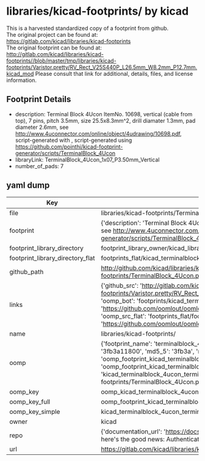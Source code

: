 # libraries/kicad-footprints/ by kicad  
This is a harvested standardized copy of a footprint from github.  
The original project can be found at:  
https://gitlab.com/kicad/libraries/kicad-footprints  
The original footprint can be found at:
http://gitlab.com/kicad/libraries/kicad-footprints//blob/master/tmp/libraries/kicad-footprints/Varistor.pretty/RV_Rect_V25S440P_L26.5mm_W8.2mm_P12.7mm.kicad_mod
Please consult that link for additional, details, files, and license information.  
## Footprint Details
* description: Terminal Block 4Ucon ItemNo. 10698, vertical (cable from top), 7 pins, pitch 3.5mm, size 25.5x8.3mm^2, drill diamater 1.3mm, pad diameter 2.6mm, see http://www.4uconnector.com/online/object/4udrawing/10698.pdf, script-generated with , script-generated using https://github.com/pointhi/kicad-footprint-generator/scripts/TerminalBlock_4Ucon  
* libraryLink: TerminalBlock_4Ucon_1x07_P3.50mm_Vertical  
* number_of_pads: 7  
## yaml dump  
| Key | Value |  
| --- | --- |  
| file | libraries/kicad-footprints/TerminalBlock_4Ucon.pretty/TerminalBlock_4Ucon_1x07_P3.50mm_Vertical.kicad_mod |  
| footprint | {'description': 'Terminal Block 4Ucon ItemNo. 10698, vertical (cable from top), 7 pins, pitch 3.5mm, size 25.5x8.3mm^2, drill diamater 1.3mm, pad diameter 2.6mm, see http://www.4uconnector.com/online/object/4udrawing/10698.pdf, script-generated with , script-generated using https://github.com/pointhi/kicad-footprint-generator/scripts/TerminalBlock_4Ucon', 'libraryLink': 'TerminalBlock_4Ucon_1x07_P3.50mm_Vertical', 'number_of_pads': 7} |  
| footprint_library_directory | footprint_library_owner/kicad_libraries/kicad-footprints/ |  
| footprint_library_directory_flat | footprints_flat/kicad_terminalblock_4ucon_terminalblock_4ucon_1x07_p3_50mm_vertical/working |  
| github_path | http://github.com/kicad/libraries/kicad-footprints//blob/master/tmp/libraries/kicad-footprints/TerminalBlock_4Ucon.pretty/TerminalBlock_4Ucon_1x07_P3.50mm_Vertical.kicad_mod |  
| links | {'github_src': 'http://gitlab.com/kicad/libraries/kicad-footprints//blob/master/tmp/libraries/kicad-footprints/Varistor.pretty/RV_Rect_V25S440P_L26.5mm_W8.2mm_P12.7mm.kicad_mod', 'github_src_repo': 'https://gitlab.com/kicad/libraries/kicad-footprints', 'oomp_bot': 'footprints/kicad_terminalblock_4ucon_terminalblock_4ucon_1x07_p3_50mm_vertical/working', 'oomp_bot_github': 'https://github.com/oomlout/oomlout_oomp_footprint_bot/tree/main/footprints/kicad_terminalblock_4ucon_terminalblock_4ucon_1x07_p3_50mm_vertical/working', 'oomp_src_flat': 'footprints_flat/footprints_flat/kicad_terminalblock_4ucon_terminalblock_4ucon_1x07_p3_50mm_vertical/working', 'oomp_src_flat_github': 'https://github.com/oomlout/oomlout_oomp_footprint_src/tree/main/footprints_flat/kicad_terminalblock_4ucon_terminalblock_4ucon_1x07_p3_50mm_vertical/working'} |  
| name | libraries/kicad-footprints/ |  
| oomp | {'footprint_name': 'terminalblock_4ucon_1x07_p3_50mm_vertical', 'library_name': 'terminalblock_4ucon', 'md5': '3fb3a118000363d404f56b608fc3ff8f', 'md5_10': '3fb3a11800', 'md5_5': '3fb3a', 'md5_6': '3fb3a1', 'oomp_key': 'oomp_kicad_terminalblock_4ucon_terminalblock_4ucon_1x07_p3_50mm_vertical', 'oomp_key_extra': 'oomp_footprint_kicad_terminalblock_4ucon_terminalblock_4ucon_1x07_p3_50mm_vertical', 'oomp_key_full': 'oomp_footprint_kicad_terminalblock_4ucon_terminalblock_4ucon_1x07_p3_50mm_vertical_3fb3a1', 'oomp_key_simple': 'kicad_terminalblock_4ucon_terminalblock_4ucon_1x07_p3_50mm_vertical', 'original_filename': 'libraries/kicad-footprints/TerminalBlock_4Ucon.pretty/TerminalBlock_4Ucon_1x07_P3.50mm_Vertical.kicad_mod', 'owner_name': 'kicad'} |  
| oomp_key | oomp_kicad_terminalblock_4ucon_terminalblock_4ucon_1x07_p3_50mm_vertical |  
| oomp_key_full | oomp_footprint_kicad_terminalblock_4ucon_terminalblock_4ucon_1x07_p3_50mm_vertical |  
| oomp_key_simple | kicad_terminalblock_4ucon_terminalblock_4ucon_1x07_p3_50mm_vertical |  
| owner | kicad |  
| repo | {'documentation_url': 'https://docs.github.com/rest/overview/resources-in-the-rest-api#rate-limiting', 'message': "API rate limit exceeded for 84.66.173.59. (But here's the good news: Authenticated requests get a higher rate limit. Check out the documentation for more details.)"} |  
| url | https://gitlab.com/kicad/libraries/kicad-footprints |  

